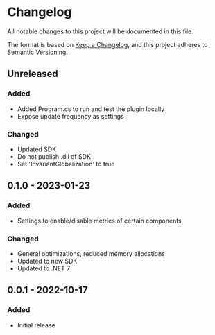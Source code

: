 # Changelog

All notable changes to this project will be documented in this file.

The format is based on [Keep a Changelog](https://keepachangelog.com/en/1.0.0/),
and this project adheres to [Semantic Versioning](https://semver.org/spec/v2.0.0.html).

## Unreleased

### Added

- Added Program.cs to run and test the plugin locally
- Expose update frequency as settings

### Changed

- Updated SDK
- Do not publish .dll of SDK
- Set 'InvariantGlobalization' to true

## 0.1.0 - 2023-01-23

### Added

- Settings to enable/disable metrics of certain components

### Changed

- General optimizations, reduced memory allocations
- Updated to new SDK
- Updated to .NET 7

## 0.0.1 - 2022-10-17

### Added

- Initial release
